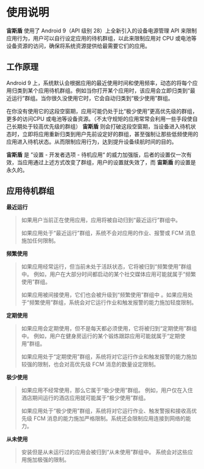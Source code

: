 # 使用说明

**宙斯盾** 使用了 Android 9（API 级别 28）上全新引入的设备电源管理 API 来限制应用行为，用户可以自行设定应用的待机群组，以此来限制应用对 CPU 或电池等设备资源的访问，确保将系统资源提供给最需要它们的应用。

## 工作原理

Android 9 上，系统默认会根据应用的最近使用时间和使用频率，动态的将每个应用归类到某个应用待机群组。例如当你打开某个应用时，该应用会立即归类到“最近运行”群组。当你很久没使用它时，它会自动归类到“极少使用”群组。

在你没有使用它的这段空窗期，应用可能仍处于比“极少使用”更高优先级的群组，更多的访问CPU 或电池等设备资源。（不太守规矩的应用常常会利用一些手段使自己长期处于较高优先级的群组） **宙斯盾** 则会打破这段空窗期，当设备进入待机状态时，立即将应用重新归类到用户先前设定好的群组，甚至强制让那些低频使用的应用进入待机状态。从而限制应用行为，达到提升设备续航时间的目的。

**宙斯盾** 是 ”设置 - 开发者选项 - 待机应用“ 的威力加强版，后者的设置仅一次有效，当应用通过上述方式改变了群组，用户的设置就失效了，而 **宙斯盾** 的设置是永久的。

## 应用待机群组

**最近运行**

> 如果用户当前正在使用应用，应用将被自动归到“最近运行”群组中。
>
> 如果应用处于“最近运行”群组，系统不会对应用的作业、报警或 FCM 消息施加任何限制。

**频繁使用**

> 如果应用经常运行，但当前未处于活跃状态，它将被归到“频繁使用”群组中。 例如，用户在大部分时间都启动的某个社交媒体应用可能就属于“频繁使用”群组。
>
> 如果应用被间接使用，它们也会被升级到“频繁使用”群组中 。如果应用处于“频繁使用”群组，系统会对它运行作业和触发报警的能力施加轻度限制。

**定期使用**

> 如果应用会定期使用，但不是每天都必须使用，它将被归到“定期使用”群组中。 例如，用户在健身房运行的某个锻炼跟踪应用可能就属于“定期使用”群组。
>
> 如果应用处于“定期使用”群组，系统将对它运行作业和触发报警的能力施加较强的限制，也会对高优先级 FCM 消息的数量设定限制。

**极少使用**

> 如果应用不经常使用，那么它属于“极少使用”群组。 例如，用户仅在入住酒店期间运行的酒店应用就可能属于“极少使用”群组。
>
> 如果应用处于“极少使用”群组，系统将对它运行作业、触发警报和接收高优先级 FCM 消息的能力施加严格限制。系统还会限制应用连接到网络的能力。

**从未使用**

> 安装但是从未运行过的应用会被归到“从未使用”群组中。 系统会对这些应用施加极强的限制。

